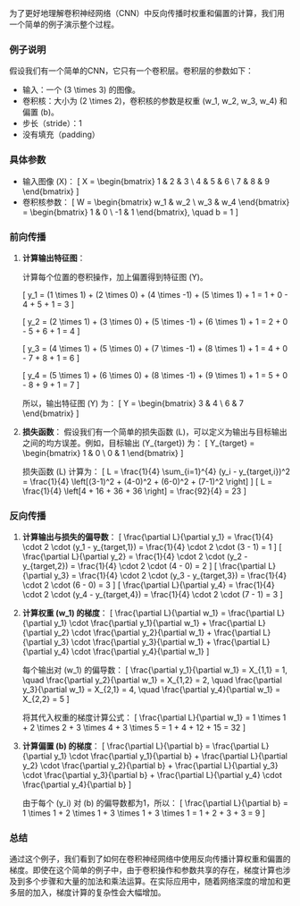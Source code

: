 为了更好地理解卷积神经网络（CNN）中反向传播时权重和偏置的计算，我们用一个简单的例子演示整个过程。

### 例子说明
假设我们有一个简单的CNN，它只有一个卷积层。卷积层的参数如下：
- 输入：一个 \(3 \times 3\) 的图像。
- 卷积核：大小为 \(2 \times 2\)，卷积核的参数是权重 \(w_1, w_2, w_3, w_4\) 和偏置 \(b\)。
- 步长（stride）：1
- 没有填充（padding）

### 具体参数
- 输入图像 \(X\)：
  \[
  X = \begin{bmatrix}
  1 & 2 & 3 \\
  4 & 5 & 6 \\
  7 & 8 & 9
  \end{bmatrix}
  \]
- 卷积核参数：
  \[
  W = \begin{bmatrix}
  w_1 & w_2 \\
  w_3 & w_4
  \end{bmatrix} = \begin{bmatrix}
  1 & 0 \\
  -1 & 1
  \end{bmatrix}, \quad b = 1
  \]

### 前向传播
1. **计算输出特征图**：

   计算每个位置的卷积操作，加上偏置得到特征图 \(Y\)。

   \[
   y_1 = (1 \times 1) + (2 \times 0) + (4 \times -1) + (5 \times 1) + 1 = 1 + 0 - 4 + 5 + 1 = 3
   \]

   \[
   y_2 = (2 \times 1) + (3 \times 0) + (5 \times -1) + (6 \times 1) + 1 = 2 + 0 - 5 + 6 + 1 = 4
   \]

   \[
   y_3 = (4 \times 1) + (5 \times 0) + (7 \times -1) + (8 \times 1) + 1 = 4 + 0 - 7 + 8 + 1 = 6
   \]

   \[
   y_4 = (5 \times 1) + (6 \times 0) + (8 \times -1) + (9 \times 1) + 1 = 5 + 0 - 8 + 9 + 1 = 7
   \]

   所以，输出特征图 \(Y\) 为：
   \[
   Y = \begin{bmatrix}
   3 & 4 \\
   6 & 7
   \end{bmatrix}
   \]

2. **损失函数**：
   假设我们有一个简单的损失函数 \(L\)，可以定义为输出与目标输出之间的均方误差。例如，目标输出 \(Y_{target}\) 为：
   \[
   Y_{target} = \begin{bmatrix}
   1 & 0 \\
   0 & 1
   \end{bmatrix}
   \]

   损失函数 \(L\) 计算为：
   \[
   L = \frac{1}{4} \sum_{i=1}^{4} (y_i - y_{target,i})^2 = \frac{1}{4} \left[(3-1)^2 + (4-0)^2 + (6-0)^2 + (7-1)^2 \right]
   \]
   \[
   L = \frac{1}{4} \left[4 + 16 + 36 + 36 \right] = \frac{92}{4} = 23
   \]

### 反向传播

1. **计算输出与损失的偏导数**：
   \[
   \frac{\partial L}{\partial y_1} = \frac{1}{4} \cdot 2 \cdot (y_1 - y_{target,1}) = \frac{1}{4} \cdot 2 \cdot (3 - 1) = 1
   \]
   \[
   \frac{\partial L}{\partial y_2} = \frac{1}{4} \cdot 2 \cdot (y_2 - y_{target,2}) = \frac{1}{4} \cdot 2 \cdot (4 - 0) = 2
   \]
   \[
   \frac{\partial L}{\partial y_3} = \frac{1}{4} \cdot 2 \cdot (y_3 - y_{target,3}) = \frac{1}{4} \cdot 2 \cdot (6 - 0) = 3
   \]
   \[
   \frac{\partial L}{\partial y_4} = \frac{1}{4} \cdot 2 \cdot (y_4 - y_{target,4}) = \frac{1}{4} \cdot 2 \cdot (7 - 1) = 3
   \]

2. **计算权重 \(w_1\) 的梯度**：
   \[
   \frac{\partial L}{\partial w_1} = \frac{\partial L}{\partial y_1} \cdot \frac{\partial y_1}{\partial w_1} + \frac{\partial L}{\partial y_2} \cdot \frac{\partial y_2}{\partial w_1} + \frac{\partial L}{\partial y_3} \cdot \frac{\partial y_3}{\partial w_1} + \frac{\partial L}{\partial y_4} \cdot \frac{\partial y_4}{\partial w_1}
   \]

   每个输出对 \(w_1\) 的偏导数：
   \[
   \frac{\partial y_1}{\partial w_1} = X_{1,1} = 1, \quad \frac{\partial y_2}{\partial w_1} = X_{1,2} = 2, \quad \frac{\partial y_3}{\partial w_1} = X_{2,1} = 4, \quad \frac{\partial y_4}{\partial w_1} = X_{2,2} = 5
   \]

   将其代入权重的梯度计算公式：
   \[
   \frac{\partial L}{\partial w_1} = 1 \times 1 + 2 \times 2 + 3 \times 4 + 3 \times 5 = 1 + 4 + 12 + 15 = 32
   \]

3. **计算偏置 \(b\) 的梯度**：
   \[
   \frac{\partial L}{\partial b} = \frac{\partial L}{\partial y_1} \cdot \frac{\partial y_1}{\partial b} + \frac{\partial L}{\partial y_2} \cdot \frac{\partial y_2}{\partial b} + \frac{\partial L}{\partial y_3} \cdot \frac{\partial y_3}{\partial b} + \frac{\partial L}{\partial y_4} \cdot \frac{\partial y_4}{\partial b}
   \]

   由于每个 \(y_i\) 对 \(b\) 的偏导数都为1，所以：
   \[
   \frac{\partial L}{\partial b} = 1 \times 1 + 2 \times 1 + 3 \times 1 + 3 \times 1 = 1 + 2 + 3 + 3 = 9
   \]

### 总结
通过这个例子，我们看到了如何在卷积神经网络中使用反向传播计算权重和偏置的梯度。即使在这个简单的例子中，由于卷积操作和参数共享的存在，梯度计算也涉及到多个步骤和大量的加法和乘法运算。在实际应用中，随着网络深度的增加和更多层的加入，梯度计算的复杂性会大幅增加。